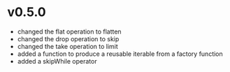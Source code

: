 # v0.5.0
- changed the flat operation to flatten
- changed the drop operation to skip
- changed the take operation to limit
- added a function to produce a reusable iterable from a factory function
- added a skipWhile operator
